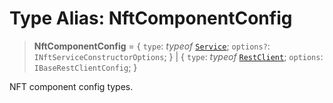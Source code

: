 # Type Alias: NftComponentConfig

> **NftComponentConfig** = \{ `type`: *typeof* [`Service`](../variables/NftComponentType.md#service); `options?`: `INftServiceConstructorOptions`; \} \| \{ `type`: *typeof* [`RestClient`](../variables/NftComponentType.md#restclient); `options`: `IBaseRestClientConfig`; \}

NFT component config types.
